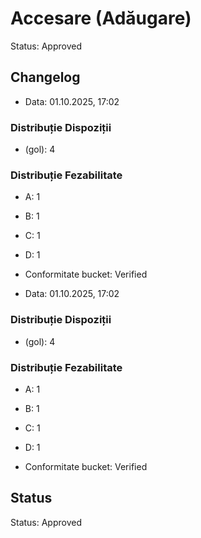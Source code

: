 # Accesare (Adăugare)

Status: Approved

## Changelog

- Data: 01.10.2025, 17:02

### Distribuție Dispoziții
- (gol): 4

### Distribuție Fezabilitate
- A: 1
- B: 1
- C: 1
- D: 1

- Conformitate bucket: Verified


- Data: 01.10.2025, 17:02

### Distribuție Dispoziții
- (gol): 4

### Distribuție Fezabilitate
- A: 1
- B: 1
- C: 1
- D: 1

- Conformitate bucket: Verified




## Status

Status: Approved
